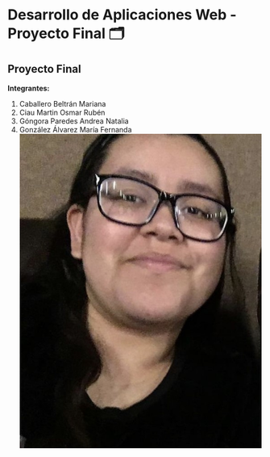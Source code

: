 # Desarrollo de Aplicaciones Web - Proyecto Final 🗂️

## Proyecto Final

**Integrantes:**
1. Caballero Beltrán Mariana
2. Ciau Martin Osmar Rubén
3. Góngora Paredes Andrea Natalia
4. González Álvarez María Fernanda
![Mafer González](/assets/mafer.jpg)

